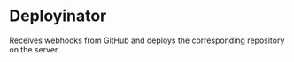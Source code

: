 # Deployinator

Receives webhooks from GitHub and deploys the
corresponding repository on the server.
